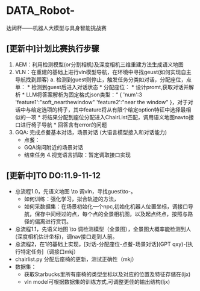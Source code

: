 # DATA_Robot-
达闼杯——机器人大模型与具身智能挑战赛
## [更新中]计划比赛执行步骤
1. AEM：利用检测模型(or分割相机)及深度相机三维重建方法生成语义地图
2. VLN：在重建的基础上进行vln模型导航，在环境中寻找geust(如何实现自主导航找到顾客)
    a. 检测到guest则停止，触发任务分类如对话，分配座位，点单：
        * 检测到guest后进入对话状态
        * 分配座位：
            * 设计promt,获取对话并解析
            * LLM将答案解析为固定格式json类型：“
            {   'num':3            
                'feature1':"soft_nearthewindow"
                'feature2':"near the window"
            }，对于对话中与给定选项的椅子，其中feature将从有限个给定option特征中选择最相似的一项
            * 将结果分配到座位分配进入ChairList匹配，调用语义地图navto接口进行椅子导航
            * 回答含有error的问题
3. GQA: 完成点餐基本对话，场景对话 (大语言模型接入和对话能力)
    * 点餐：
    * GQA询问附近的场景对话
    * 结束任务
4.视觉语言抓取：暂定调取接口实现

## [更新中]TO DO:11.9-11-12 
* 总流程1.0，先语义地图 \to 调vln，寻找guest\to-。 
    * 如何训练：强化学习，拟合轨迹的方法，
    * 如何采数据集：在场景初始化一个npc,初始化机器人位置坐标，调接口导航，保存中间经过的点，每个点的全景相机图，以及起点终点，按照与路径的偏离进行赏罚。
* 总流程1.1，先语义地图 \to 调检测模型（全景图），全景图大概率能检测到人(深度相机估计坐标)，调nav接口走到人前。
* 总流程2，在1的基础上实现，[对话-分配座位-点餐-场景对话](GPT qxy)-[执行特定任务]（调接口mkj）
* chairlist.py 分配后座椅的更新，测试正确性（mkj）
* 数据集：
    * 获取Starbucks里所有座椅的类型坐标以及对应的位置及特征存储在(ljx)
    * vln model可根据数据集的训练方式,可调整更佳的输出结构(ljx)
